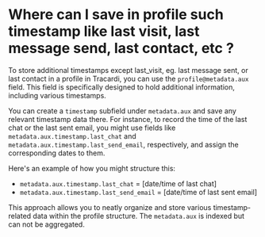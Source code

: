 # Where can I save in profile such timestamp like last visit, last message send, last contact, etc ?

To store additional timestamps except last_visit, eg. last message sent, or last contact in a profile in Tracardi, you can use
the `profile@metadata.aux` field. This field is specifically designed to hold additional information, including various
timestamps.

You can create a `timestamp` subfield under `metadata.aux` and save any relevant timestamp data there. For instance, to
record the time of the last chat or the last sent email, you might use fields like `metadata.aux.timestamp.last_chat`
and `metadata.aux.timestamp.last_send_email`, respectively, and assign the corresponding dates to them.

Here's an example of how you might structure this:

- `metadata.aux.timestamp.last_chat` = [date/time of last chat]
- `metadata.aux.timestamp.last_send_email` = [date/time of last sent email]

This approach allows you to neatly organize and store various timestamp-related data within the profile structure.
The `metadata.aux` is indexed but can not be aggregated.